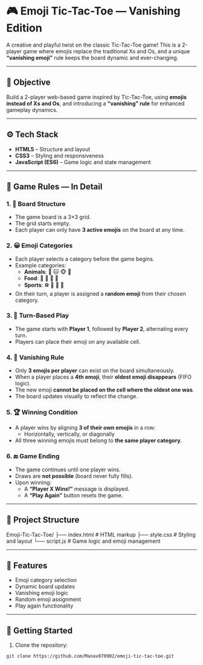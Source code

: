 
# 🎮 Emoji Tic-Tac-Toe — Vanishing Edition

A creative and playful twist on the classic Tic-Tac-Toe game! This is a 2-player game where emojis replace the traditional Xs and Os, and a unique **“vanishing emoji”** rule keeps the board dynamic and ever-changing.

---

## 🧠 Objective

Build a 2-player web-based game inspired by Tic-Tac-Toe, using **emojis instead of Xs and Os**, and introducing a **"vanishing" rule** for enhanced gameplay dynamics.

---

## ⚙️ Tech Stack

- **HTML5** – Structure and layout
- **CSS3** – Styling and responsiveness
- **JavaScript (ES6)** – Game logic and state management

---

## 🎲 Game Rules — In Detail

### 1. 🧱 Board Structure
- The game board is a 3×3 grid.
- The grid starts empty.
- Each player can only have **3 active emojis** on the board at any time.

### 2. 😀 Emoji Categories
- Each player selects a category before the game begins.
- Example categories:
  - **Animals**: 🐶 🐱 🐵 🐰  
  - **Food**: 🍕 🍟 🍔 🍩  
  - **Sports**: ⚽️ 🏀 🏈 🎾  
- On their turn, a player is assigned a **random emoji** from their chosen category.

### 3. 🔁 Turn-Based Play
- The game starts with **Player 1**, followed by **Player 2**, alternating every turn.
- Players can place their emoji on any available cell.

### 4. 💨 Vanishing Rule
- Only **3 emojis per player** can exist on the board simultaneously.
- When a player places a **4th emoji**, their **oldest emoji disappears** (FIFO logic).
- The new emoji **cannot be placed on the cell where the oldest one was**.
- The board updates visually to reflect the change.

### 5. 🏆 Winning Condition
- A player wins by aligning **3 of their own emojis** in a row:
  - Horizontally, vertically, or diagonally
- All three winning emojis must belong to **the same player category**.

### 6. 🔚 Game Ending
- The game continues until one player wins.
- Draws are **not possible** (board never fully fills).
- Upon winning:
  - A **“Player X Wins!”** message is displayed.
  - A **“Play Again”** button resets the game.

---

## 📂 Project Structure
Emoji-Tic-Tac-Toe/
├── index.html # HTML markup
├── style.css # Styling and layout
└── script.js # Game logic and emoji management

---

## 🧩 Features

- Emoji category selection
- Dynamic board updates
- Vanishing emoji logic
- Random emoji assignment
- Play again functionality

---

## 🚀 Getting Started

1. Clone the repository:

```bash
git clone https://github.com/Manav070902/emoji-tic-tac-toe.git



